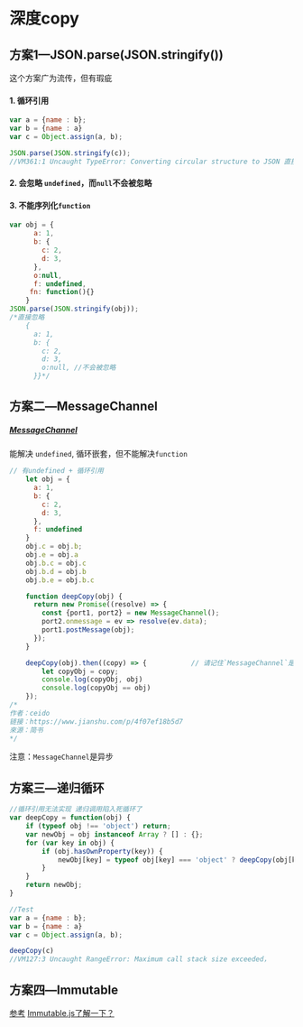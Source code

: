 # 深度copy

## 方案1—JSON.parse(JSON.stringify())

这个方案广为流传，但有瑕疵

#### 1. 循环引用

```javascript
var a = {name : b};
var b = {name : a}
var c = Object.assign(a, b);

JSON.parse(JSON.stringify(c));
//VM361:1 Uncaught TypeError: Converting circular structure to JSON 直接报错
```

#### 2. 会忽略 `undefined`，而`null`不会被忽略 

#### 3. 不能序列化`function`

```javascript
var obj = {
      a: 1,
      b: {
        c: 2,
        d: 3,
      },
      o:null,
      f: undefined,
	 fn: function(){}
    }
JSON.parse(JSON.stringify(obj));
/*直接忽略
	{
      a: 1,
      b: {
        c: 2,
        d: 3,
        o:null, //不会被忽略
      }}*/
```



## 方案二—MessageChannel

##### [MessageChannel](https://developer.mozilla.org/en-US/docs/Web/API/MessageChannel)

能解决 `undefined`, 循环嵌套，但不能解决`function `

```javascript
// 有undefined + 循环引用
    let obj = {
      a: 1,
      b: {
        c: 2,
        d: 3,
      },
      f: undefined
    }
    obj.c = obj.b;
    obj.e = obj.a
    obj.b.c = obj.c
    obj.b.d = obj.b
    obj.b.e = obj.b.c

    function deepCopy(obj) {
      return new Promise((resolve) => {
        const {port1, port2} = new MessageChannel();
        port2.onmessage = ev => resolve(ev.data);
        port1.postMessage(obj);
      });
    }

    deepCopy(obj).then((copy) => {           // 请记住`MessageChannel`是异步的这个前提！
        let copyObj = copy;
        console.log(copyObj, obj)
        console.log(copyObj == obj)
    });
/*
作者：ceido
链接：https://www.jianshu.com/p/4f07ef18b5d7
來源：简书
*/

```

注意：`MessageChannel`是异步



##  方案三—递归循环

```javascript
//循环引用无法实现 递归调用陷入死循环了
var deepCopy = function(obj) {
    if (typeof obj !== 'object') return;
    var newObj = obj instanceof Array ? [] : {};
    for (var key in obj) {
        if (obj.hasOwnProperty(key)) {
            newObj[key] = typeof obj[key] === 'object' ? deepCopy(obj[key]) : obj[key];
        }
    }
    return newObj;
}
```

```javascript
//Test 
var a = {name : b};
var b = {name : a}
var c = Object.assign(a, b);

deepCopy(c)
//VM127:3 Uncaught RangeError: Maximum call stack size exceeded，
```





## 方案四—Immutable

[参考](https://juejin.im/post/5bbad07ce51d450e894e4228?utm_source=gold_browser_extension)  [Immutable.js了解一下？](https://juejin.im/post/5ac437436fb9a028c97a437c)

